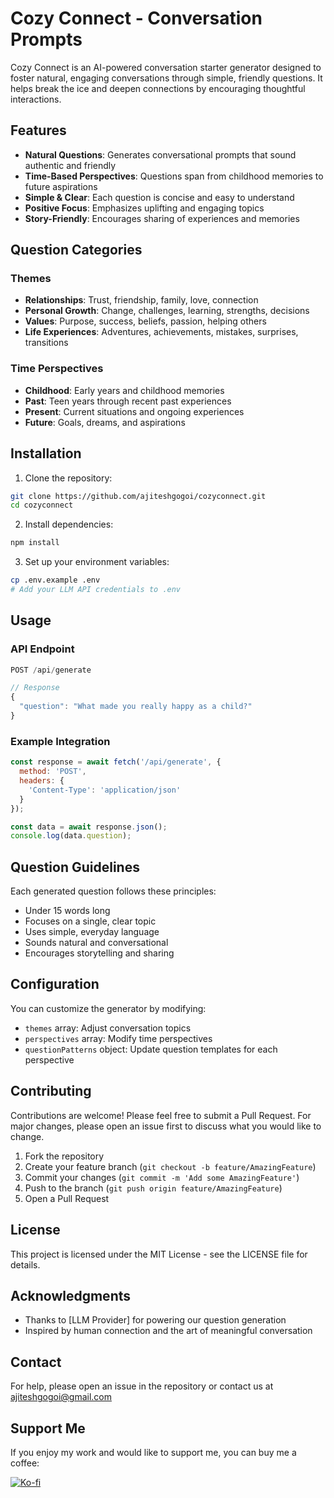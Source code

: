 # Cozy Connect - Conversation Prompts

Cozy Connect is an AI-powered conversation starter generator designed to foster natural, engaging conversations through simple, friendly questions. It helps break the ice and deepen connections by encouraging thoughtful interactions.
## Features

- **Natural Questions**: Generates conversational prompts that sound authentic and friendly
- **Time-Based Perspectives**: Questions span from childhood memories to future aspirations
- **Simple & Clear**: Each question is concise and easy to understand
- **Positive Focus**: Emphasizes uplifting and engaging topics
- **Story-Friendly**: Encourages sharing of experiences and memories

## Question Categories

### Themes
- **Relationships**: Trust, friendship, family, love, connection
- **Personal Growth**: Change, challenges, learning, strengths, decisions
- **Values**: Purpose, success, beliefs, passion, helping others
- **Life Experiences**: Adventures, achievements, mistakes, surprises, transitions

### Time Perspectives
- **Childhood**: Early years and childhood memories
- **Past**: Teen years through recent past experiences
- **Present**: Current situations and ongoing experiences
- **Future**: Goals, dreams, and aspirations

## Installation

1. Clone the repository:
```bash
git clone https://github.com/ajiteshgogoi/cozyconnect.git
cd cozyconnect
```

2. Install dependencies:
```bash
npm install
```

3. Set up your environment variables:
```bash
cp .env.example .env
# Add your LLM API credentials to .env
```

## Usage

### API Endpoint

```javascript
POST /api/generate

// Response
{
  "question": "What made you really happy as a child?"
}
```

### Example Integration

```javascript
const response = await fetch('/api/generate', {
  method: 'POST',
  headers: {
    'Content-Type': 'application/json'
  }
});

const data = await response.json();
console.log(data.question);
```

## Question Guidelines

Each generated question follows these principles:
- Under 15 words long
- Focuses on a single, clear topic
- Uses simple, everyday language
- Sounds natural and conversational
- Encourages storytelling and sharing

## Configuration

You can customize the generator by modifying:
- `themes` array: Adjust conversation topics
- `perspectives` array: Modify time perspectives
- `questionPatterns` object: Update question templates for each perspective

## Contributing

Contributions are welcome! Please feel free to submit a Pull Request. For major changes, please open an issue first to discuss what you would like to change.

1. Fork the repository
2. Create your feature branch (`git checkout -b feature/AmazingFeature`)
3. Commit your changes (`git commit -m 'Add some AmazingFeature'`)
4. Push to the branch (`git push origin feature/AmazingFeature`)
5. Open a Pull Request

## License

This project is licensed under the MIT License - see the LICENSE file for details.

## Acknowledgments

- Thanks to [LLM Provider] for powering our question generation
- Inspired by human connection and the art of meaningful conversation

## Contact

For help, please open an issue in the repository or contact us at ajiteshgogoi@gmail.com

## Support Me
If you enjoy my work and would like to support me, you can buy me a coffee:

[![Ko-fi](https://ko-fi.com/img/githubbutton_sm.svg)](https://ko-fi.com/gogoi)